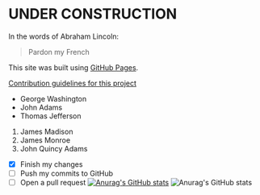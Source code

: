 # UNDER CONSTRUCTION
In the words of Abraham Lincoln:
> Pardon my French

This site was built using [GitHub Pages](https://pages.github.com/).

[Contribution guidelines for this project](docs/CONTRIBUTING.md)

- George Washington
- John Adams
- Thomas Jefferson

1. James Madison
2. James Monroe
3. John Quincy Adams

- [x] Finish my changes
- [ ] Push my commits to GitHub
- [ ] Open a pull request
[![Anurag's GitHub stats](https://github-readme-stats.vercel.app/api?username=psakurai)](https://github.com/anuraghazra/github-readme-stats)
![Anurag's GitHub stats](https://github-readme-stats.vercel.app/api?username=anuraghazra&count_private=true)
